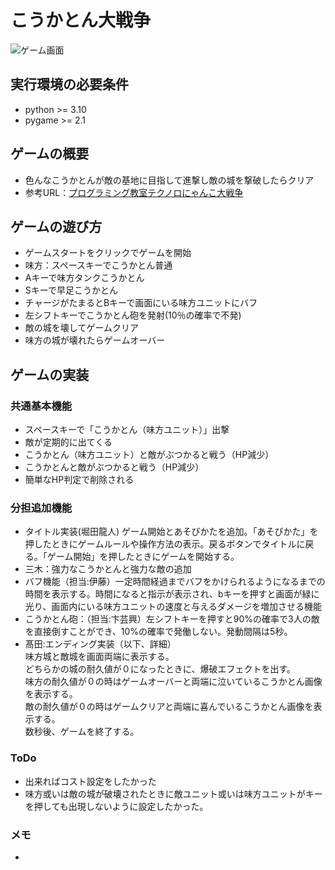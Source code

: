# こうかとん大戦争
![ゲーム画面](fig/gameshow.png)

## 実行環境の必要条件
* python >= 3.10
* pygame >= 2.1

## ゲームの概要
* 色んなこうかとんが敵の基地に目指して進撃し敵の城を撃破したらクリア
* 参考URL：[プログラミング教室テクノロにゃんこ大戦争](https://programming-school-technolo.com/?page_id=2621)

## ゲームの遊び方
* ゲームスタートをクリックでゲームを開始
* 味方：スペースキーでこうかとん普通
* Aキーで味方タンクこうかとん
* Sキーで早足こうかとん
* チャージがたまるとBキーで画面にいる味方ユニットにバフ
* 左シフトキーでこうかとん砲を発射(10％の確率で不発)
* 敵の城を壊してゲームクリア
* 味方の城が壊れたらゲームオーバー

## ゲームの実装
### 共通基本機能
* スペースキーで「こうかとん（味方ユニット）」出撃
* 敵が定期的に出てくる
* こうかとん（味方ユニット）と敵がぶつかると戦う（HP減少）
* こうかとんと敵がぶつかると戦う（HP減少）
* 簡単なHP判定で削除される

### 分担追加機能
* タイトル実装(堀田龍人)
ゲーム開始とあそびかたを追加。「あそびかた」を押したときにゲームルールや操作方法の表示。戻るボタンでタイトルに戻る。「ゲーム開始」を押したときにゲームを開始する。
* 三木：強力なこうかとんと強力な敵の追加
* バフ機能（担当:伊藤）一定時間経過までバフをかけられるようになるまでの時間を表示する。時間になると指示が表示され、bキーを押すと画面が緑に光り、画面内にいる味方ユニットの速度と与えるダメージを増加させる機能
* こうかとん砲：（担当:卞芸興）左シフトキーを押すと90%の確率で3人の敵を直接倒すことができ、10%の確率で発働しない。発動間隔は5秒。
* 髙田:エンディング実装（以下、詳細）<br>
味方城と敵城を画面両端に表示する。<br>
どちらかの城の耐久値が０になったときに、爆破エフェクトを出す。<br>
味方の耐久値が０の時はゲームオーバーと両端に泣いているこうかとん画像を表示する。<br>
敵の耐久値が０の時はゲームクリアと両端に喜んでいるこうかとん画像を表示する。<br>
数秒後、ゲームを終了する。 


### ToDo
* 出来ればコスト設定をしたかった
* 味方或いは敵の城が破壊されたときに敵ユニット或いは味方ユニットがキーを押しても出現しないように設定したかった。

### メモ
* 